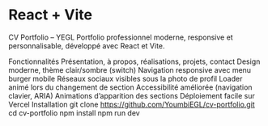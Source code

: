 # React + Vite

CV Portfolio – YEGL
Portfolio professionnel moderne, responsive et personnalisable, développé avec React et Vite.

Fonctionnalités
Présentation, à propos, réalisations, projets, contact
Design moderne, thème clair/sombre (switch)
Navigation responsive avec menu burger mobile
Réseaux sociaux visibles sous la photo de profil
Loader animé lors du changement de section
Accessibilité améliorée (navigation clavier, ARIA)
Animations d’apparition des sections
Déploiement facile sur Vercel
Installation
git clone https://github.com/YoumbiEGL/cv-portfolio.git
cd cv-portfolio
npm install
npm run dev
